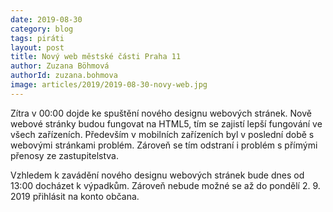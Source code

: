 ```yaml
---
date: 2019-08-30
category: blog
tags: piráti
layout: post
title: Nový web městské části Praha 11
author: Zuzana Böhmová
authorId: zuzana.bohmova
image: articles/2019/2019-08-30-novy-web.jpg
---
```



Zítra v 00:00 dojde ke spuštění nového designu webových stránek. Nově webové stránky budou fungovat na HTML5, tím se zajistí lepší fungování ve všech zařízeních. Především v mobilních zařízeních byl v poslední době s webovými stránkami problém. Zároveň se tím odstraní i problém s přímými přenosy ze zastupitelstva.

Vzhledem k zavádění nového designu webových stránek bude dnes od 13:00 docházet k výpadkům. Zároveň nebude možné se až do pondělí 2. 9. 2019 přihlásit na konto občana.
